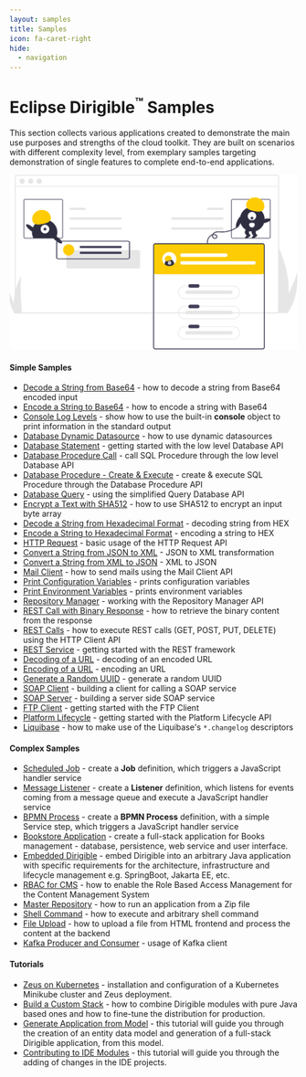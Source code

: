 ```yaml
---
layout: samples
title: Samples
icon: fa-caret-right
hide: 
  - navigation
---
```


# Eclipse Dirigible<sup>&trade;</sup> Samples

This section collects various applications created to demonstrate the main use purposes and strengths of the cloud toolkit.
They are built on scenarios with different complexity level, from exemplary samples targeting demonstration of single features to complete end-to-end applications.

![Samples](images/samples.svg)

#### Simple Samples

- [Decode a String from Base64](basic/base64-decode) - how to decode a string from Base64 encoded input
- [Encode a String to Base64](basic/base64-encode) - how to encode a string with Base64
- [Console Log Levels](basic/console) - show how to use the built-in **console** object to print information in the standard output
- [Database Dynamic Datasource](basic/database-dynamic) - how to use dynamic datasources
- [Database Statement](basic/database-statement) - getting started with the low level Database API
- [Database Procedure Call](basic/database-procedure-call) - call SQL Procedure through the low level Database API
- [Database Procedure - Create & Execute](basic/database-procedure) - create & execute SQL Procedure through the Database Procedure API
- [Database Query](basic/database-query) - using the simplified Query Database API
- [Encrypt a Text with SHA512](basic/digest) - how to use SHA512 to encrypt an input byte array
- [Decode a String from Hexadecimal Format](basic/hex-decode) - decoding string from HEX
- [Encode a String to Hexadecimal Format](basic/hex-encode) - encoding a string to HEX
- [HTTP Request](basic/http-request) - basic usage of the HTTP Request API
- [Convert a String from JSON to XML](basic/convert-json2xml) - JSON to XML transformation
- [Convert a String from XML to JSON](basic/convert-xml2json) - XML to JSON
- [Mail Client](basic/mail-client) - how to send mails using the Mail Client API
- [Print Configuration Variables](basic/print-configurations) - prints configuration variables
- [Print Environment Variables](basic/print-env) - prints environment variables
- [Repository Manager](basic/repository-manager) - working with the Repository Manager API
- [REST Call with Binary Response](basic/http-client-binary) - how to retrieve the binary content from the response
- [REST Calls](basic/rest-calls) - how to execute REST calls (GET, POST, PUT, DELETE) using the HTTP Client API
- [REST Service](basic/rest-service) - getting started with the REST framework
- [Decoding of a URL](basic/url-decode) - decoding of an encoded URL
- [Encoding of a URL](basic/url-encode) - encoding an URL
- [Generate a Random UUID](basic/uuid-random-generation) - generate a random UUID
- [SOAP Client](basic/soap-client) - building a client for calling a SOAP service
- [SOAP Server](basic/soap-server) - building a server side SOAP service
- [FTP Client](basic/ftp-client) - getting started with the FTP Client
- [Platform Lifecycle](basic/platform-lifecycle) - getting started with the Platform Lifecycle API
- [Liquibase](basic/liquibase-simple) - how to make use of the Liquibase's `*.changelog` descriptors

#### Complex Samples

- [Scheduled Job](complex/job-console) - create a **Job** definition, which triggers a JavaScript handler service
- [Message Listener](complex/listener-queue) - create a **Listener** definition, which listens for events coming from a message queue and execute a JavaScript handler service
- [BPMN Process](complex/process-console) - create a **BPMN Process** definition, with a simple Service step, which triggers a JavaScript handler service
- [Bookstore Application](complex/bookstore) - create a full-stack application for Books management - database, persistence, web service and user interface.
- [Embedded Dirigible](complex/embedded) - embed Dirigible into an arbitrary Java application with specific requirements for the architecture, infrastructure and lifecycle management e.g. SpringBoot, Jakarta EE, etc.
- [RBAC for CMS](complex/rbac-for-cms) - how to enable the Role Based Access Management for the Content Management System
- [Master Repository](complex/master-repository) - how to run an application from a Zip file
- [Shell Command](complex/shell-command) - how to execute and arbitrary shell command
- [File Upload](complex/file-upload) - how to upload a file from HTML frontend and process the content at the backend
- [Kafka Producer and Consumer](complex/kafka) - usage of Kafka client

#### Tutorials

- [Zeus on Kubernetes](tutorial_zeus_on_kubernetes_minikube) - installation and configuration of a Kubernetes Minikube cluster and Zeus deployment.
- [Build a Custom Stack](tutorial_helium_custom_stack) - how to combine Dirigible modules with pure Java based ones and how to fine-tune the distribution for production.
- [Generate Application from Model](tutorial_generate_application_from_model) - this tutorial will guide you through the creation of an entity data model and generation of a full-stack Dirigible application, from this model.
- [Contributing to IDE Modules](tutorial/contributing-to-ide-modules) - this tutorial will guide you through the adding of changes in the IDE projects.
